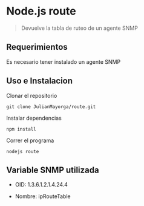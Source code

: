 Node.js route
=========
> Devuelve la tabla de ruteo de un agente SNMP

Requerimientos
--------------
Es necesario tener instalado un agente SNMP

Uso e Instalacion
---
Clonar el repositorio

    git clone JulianMayorga/route.git

Instalar dependencias

    npm install

Correr el programa

    nodejs route

Variable SNMP utilizada
-----------------------
* OID:    1.3.6.1.2.1.4.24.4

* Nombre: ipRouteTable
